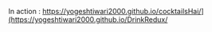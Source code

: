 In action : https://yogeshtiwari2000.github.io/cocktailsHai/](https://yogeshtiwari2000.github.io/DrinkRedux/
